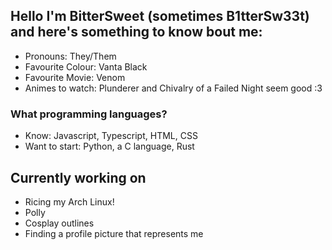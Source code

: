 ## Hello I'm BitterSweet (sometimes B1tterSw33t) and here's something to know bout me:
- Pronouns: They/Them
- Favourite Colour: Vanta Black
- Favourite Movie: Venom
- Animes to watch: Plunderer and Chivalry of a Failed Night seem good :3
### What programming languages?
- Know: Javascript, Typescript, HTML, CSS
- Want to start: Python, a C language, Rust
## Currently working on
- Ricing my Arch Linux!
- Polly
- Cosplay outlines
- Finding a profile picture that represents me
